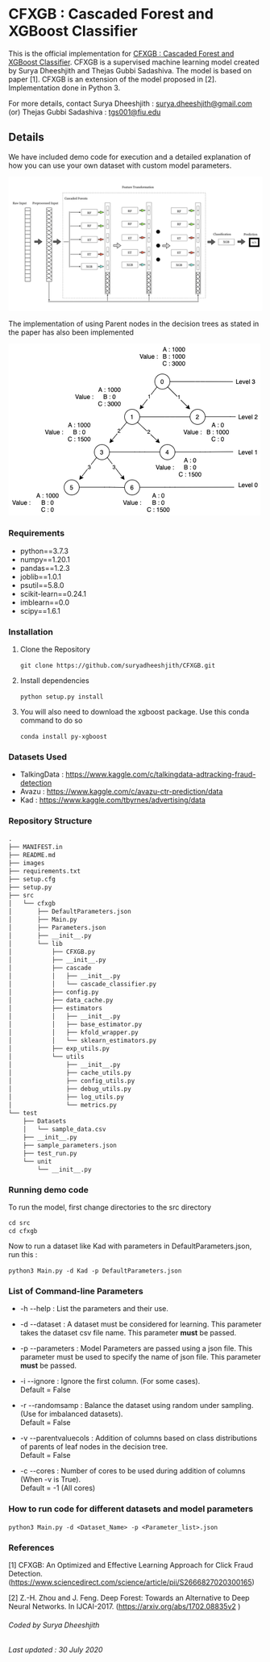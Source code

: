 <!-- [![Build Status](https://travis-ci.com/suryadheeshjith/CFXGB.svg?token=knvpVbu96NR4wtBr8v1E&branch=master)](https://travis-ci.com/suryadheeshjith/CFXGB)
[![codecov](https://codecov.io/gh/suryadheeshjith/CFXGB/branch/master/graph/badge.svg?token=XSIRP3ODQK)](https://codecov.io/gh/suryadheeshjith/CFXGB) -->

# CFXGB : Cascaded Forest and XGBoost Classifier

This is the official implementation for [CFXGB : Cascaded Forest and XGBoost Classifier](). CFXGB is a supervised machine learning model created by Surya Dheeshjith and Thejas Gubbi Sadashiva. The model is based on paper [1]. CFXGB is an extension of the model proposed in [2]. Implementation done in Python 3.

For more details, contact Surya Dheeshjith : surya.dheeshjith@gmail.com (or) Thejas Gubbi Sadashiva : tgs001@fiu.edu


## Details

We have included demo code for execution and a detailed explanation of how you can use your own dataset with custom model parameters.


![Pipeline](/images/Pipeline2.png)

The implementation of using Parent nodes in the decision trees as stated in the paper has also been implemented

![Parent nodes](/images/DecisionTree4.png)

### Requirements


* python==3.7.3
* numpy==1.20.1
* pandas==1.2.3
* joblib==1.0.1
* psutil==5.8.0
* scikit-learn==0.24.1
* imblearn==0.0
* scipy==1.6.1


### Installation

1. Clone the Repository

    ```git clone https://github.com/suryadheeshjith/CFXGB.git```

2. Install dependencies

    ```python setup.py install```

3. You will also need to download the xgboost package. Use this conda command to do so

    ```conda install py-xgboost```



### Datasets Used    

  - TalkingData : https://www.kaggle.com/c/talkingdata-adtracking-fraud-detection
  - Avazu : https://www.kaggle.com/c/avazu-ctr-prediction/data
  - Kad : https://www.kaggle.com/tbyrnes/advertising/data



### Repository Structure


    .
    ├── MANIFEST.in
    ├── README.md
    ├── images
    ├── requirements.txt
    ├── setup.cfg
    ├── setup.py
    ├── src
    │   └── cfxgb
    │       ├── DefaultParameters.json
    │       ├── Main.py
    │       ├── Parameters.json
    │       ├── __init__.py
    │       └── lib
    │           ├── CFXGB.py
    │           ├── __init__.py
    │           ├── cascade
    │           │   ├── __init__.py
    │           │   └── cascade_classifier.py
    │           ├── config.py
    │           ├── data_cache.py
    │           ├── estimators
    │           │   ├── __init__.py
    │           │   ├── base_estimator.py
    │           │   ├── kfold_wrapper.py
    │           │   └── sklearn_estimators.py
    │           ├── exp_utils.py
    │           └── utils
    │               ├── __init__.py
    │               ├── cache_utils.py
    │               ├── config_utils.py
    │               ├── debug_utils.py
    │               ├── log_utils.py
    │               └── metrics.py
    └── test
        ├── Datasets
        │   └── sample_data.csv
        ├── __init__.py
        ├── sample_parameters.json
        ├── test_run.py
        └── unit
            └── __init__.py


### Running demo code

To run the model, first change directories to the src directory

```
cd src
cd cfxgb
```

Now to run a dataset like Kad with parameters in DefaultParameters.json, run this :

```python3 Main.py -d Kad -p DefaultParameters.json```

### List of Command-line Parameters

* -h --help : List the parameters and their use.

* -d --dataset : A dataset must be considered for learning. This parameter takes the dataset csv file name. This parameter **must** be passed.    

* -p --parameters : Model Parameters are passed using a json file. This parameter must be used to specify the name of json file. This parameter **must** be passed.  

* -i --ignore : Ignore the first column. (For some cases).  
                Default = False

* -r --randomsamp : Balance the dataset using random under sampling. (Use for imbalanced datasets).   
                    Default = False

* -v --parentvaluecols : Addition of columns based on class distributions of parents of leaf nodes in the decision tree.    
                                Default = False

* -c --cores : Number of cores to be used during addition of columns (When -v is True).    
                         Default = -1 (All cores)

### How to run code for different datasets and model parameters

```python3 Main.py -d <Dataset_Name> -p <Parameter_list>.json```

### References
[1] CFXGB: An Optimized and Effective Learning Approach for Click Fraud Detection. (https://www.sciencedirect.com/science/article/pii/S2666827020300165)

[2]  Z.-H. Zhou and J. Feng. Deep Forest: Towards an Alternative to Deep Neural Networks.
In IJCAI-2017. (https://arxiv.org/abs/1702.08835v2 )





###### Coded by Surya Dheeshjith

###### Last updated : 30 July 2020
